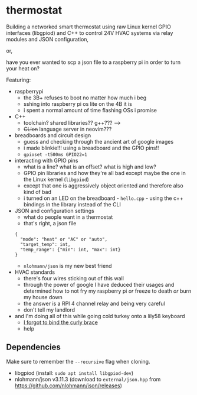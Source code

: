 # thermostat
Building a networked smart thermostat using raw Linux kernel GPIO interfaces (libgpiod) and C++ to control 24V HVAC systems via relay modules and JSON configuration,

or,

have you ever wanted to scp a json file to a raspberry pi in order to turn your heat on?

Featuring:
* raspberrypi
    * the 3B+ refuses to boot no matter how much i beg
    * sshing into raspberry pi os lite on the 4B it is
    * i spent a normal amount of time flashing OSs i promise
* C++
    <!-- * what the hell is cross compilation -->
    <!-- * toolchain? shared libraries?? g++??? CMake???? -->
    * toolchain? shared libraries?? g++??? -->
    * ~~CLion~~ language server in neovim???
* breadboards and circuit design
    * guess and checking through the ancient art of google images
    * i made blinkie!!! using a breadboard and the GPIO pins!!
    * `gpioset -t500ms GPIO22=1`
* interacting with GPIO pins
    * what is a line? what is an offset? what is high and low?
    * GPIO pin libraries and how they're all bad except maybe the one in the Linux kernel (`libgpiod`)
    * except that one is aggressively object oriented and therefore also kind of bad
    * i turned on an LED on the breadboard - `hello.cpp` - using the c++ bindings in the library instead of the CLI
* JSON and configuration settings
    * what do people want in a thermostat
    * that's right, a json file
    ```
    {
      "mode": "heat" or "AC" or "auto",
      "target_temp": int,
      "temp_range": {"min": int, "max": int}
    }
    ```
    * `nlohmann/json` is my new best friend
* HVAC standards
    * there's four wires sticking out of this wall
    * through the power of google I have deduced their usages and determined how to not fry my raspberry pi *or* freeze to death *or* burn my house down
    * the answer is a RPI 4 channel relay and being very careful
    * don't tell my landlord
* and I'm doing all of this while going cold turkey onto a lily58 keyboard
    * [I forgot to bind the curly brace](https://github.com/ains-arch/keyboard-config)
    * help

## Dependencies
Make sure to remember the `--recursive` flag when cloning.
- libgpiod (install: `sudo apt install libgpiod-dev`)
- nlohmann/json v3.11.3 (download to `external/json.hpp` from https://github.com/nlohmann/json/releases)

